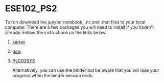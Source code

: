 # ESE102_PS2
To run download the jupyter notebook, .nc and .mat files to your local computer. There are a few packages you will need to install if you haven't already. Follow the instructions on the links below.

1. [xarray](https://docs.xarray.dev/en/stable/getting-started-guide/installing.html)
2. [gsw](https://teos-10.github.io/GSW-Python/install.html)
4. [PyCO2SYS](https://pyco2sys.readthedocs.io/en/latest/)

   Alternatively, you can use the binder but be aware that you will lose your progress when the binder session ends.
